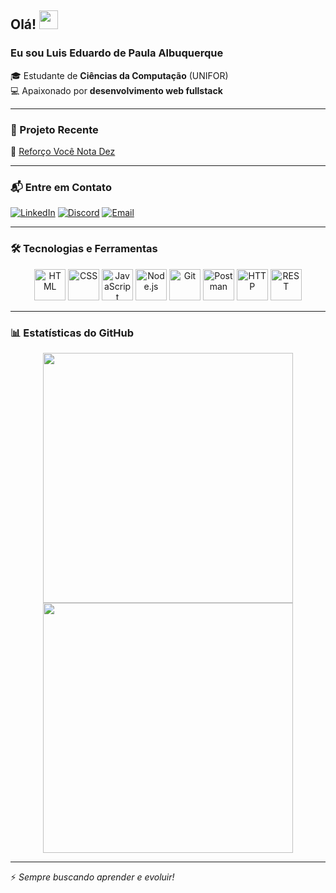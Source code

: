 ## Olá! <img src="https://media.giphy.com/media/hvRJCLFzcasrR4ia7z/giphy.gif" width="30px">

### Eu sou Luis Eduardo de Paula Albuquerque
🎓 Estudante de **Ciências da Computação** (UNIFOR) <br>
💻 Apaixonado por **desenvolvimento web fullstack**

---

### 🚀 Projeto Recente
🔭 [Reforço Você Nota Dez](https://vocenotadez.com)

---

### 📬 Entre em Contato
[![LinkedIn](https://img.shields.io/badge/LinkedIn-0077B5?style=for-the-badge&logo=linkedin&logoColor=white)](https://www.linkedin.com/in/lu%c3%ads-eduardo-de-paula-albuquerque-476a41271/)
[![Discord](https://img.shields.io/badge/Discord-5865F2?style=for-the-badge&logo=discord&logoColor=white)](https://discord.gg/vc6zvbqe)
[![Email](https://img.shields.io/badge/Email-D14836?style=for-the-badge&logo=gmail&logoColor=white)](mailto:luisedu.lepa@gmail.com)

---

### 🛠️ Tecnologias e Ferramentas
<div align="center">
  <img src="https://raw.githubusercontent.com/marwin1991/profile-technology-icons/refs/heads/main/icons/html.png" title="HTML" width="50" height="50"/>
  <img src="https://raw.githubusercontent.com/marwin1991/profile-technology-icons/refs/heads/main/icons/css.png" title="CSS" width="50" height="50"/>
  <img src="https://raw.githubusercontent.com/marwin1991/profile-technology-icons/refs/heads/main/icons/javascript.png" title="JavaScript" width="50" height="50"/>
  <img src="https://raw.githubusercontent.com/marwin1991/profile-technology-icons/refs/heads/main/icons/node_js.png" title="Node.js" width="50" height="50"/>
  <img src="https://raw.githubusercontent.com/marwin1991/profile-technology-icons/refs/heads/main/icons/git.png" title="Git" width="50" height="50"/>
  <img src="https://raw.githubusercontent.com/marwin1991/profile-technology-icons/refs/heads/main/icons/postman.png" title="Postman" width="50" height="50"/>
  <img src="https://raw.githubusercontent.com/marwin1991/profile-technology-icons/refs/heads/main/icons/http.png" title="HTTP" width="50" height="50"/>
  <img src="https://raw.githubusercontent.com/marwin1991/profile-technology-icons/refs/heads/main/icons/rest.png" title="REST" width="50" height="50"/>
</div>

---

### 📊 Estatísticas do GitHub
<div align="center">
  <img src="https://github-readme-stats.vercel.app/api?username=LuisEduardo100&show_icons=true&theme=tokyonight" width="400" height: "300"/>
  <img src="https://github-readme-streak-stats.herokuapp.com/?user=LuisEduardo100&theme=tokyonight" width="400" height: "300"/>
</div>

---

⚡ *Sempre buscando aprender e evoluir!*

